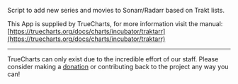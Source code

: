 Script to add new series and movies to Sonarr/Radarr based on Trakt lists.

This App is supplied by TrueCharts, for more information visit the manual: [https://truecharts.org/docs/charts/incubator/traktarr](https://truecharts.org/docs/charts/incubator/traktarr)

---

TrueCharts can only exist due to the incredible effort of our staff.
Please consider making a [donation](https://truecharts.org/docs/about/sponsor) or contributing back to the project any way you can!
